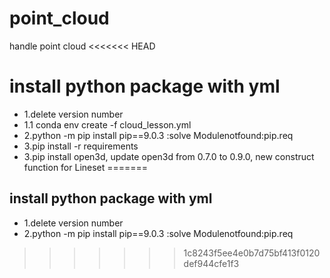 # point_cloud
handle point cloud
<<<<<<< HEAD
# install python package with yml
- 1.delete version number
- 1.1 conda env create -f cloud_lesson.yml
- 2.python -m pip install pip==9.0.3 :solve Modulenotfound:pip.req
- 3.pip install -r requirements
- 3.pip install open3d, update open3d from 0.7.0 to 0.9.0, new construct function for Lineset
=======
## install python package with yml
- 1.delete version number
- 2.python -m pip install pip==9.0.3 :solve Modulenotfound:pip.req
>>>>>>> 1c8243f5ee4e0b7d75bf413f0120def944cfe1f3

